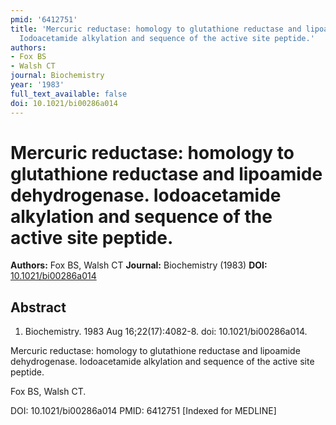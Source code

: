 ```yaml
---
pmid: '6412751'
title: 'Mercuric reductase: homology to glutathione reductase and lipoamide dehydrogenase.
  Iodoacetamide alkylation and sequence of the active site peptide.'
authors:
- Fox BS
- Walsh CT
journal: Biochemistry
year: '1983'
full_text_available: false
doi: 10.1021/bi00286a014
---
```


# Mercuric reductase: homology to glutathione reductase and lipoamide dehydrogenase. Iodoacetamide alkylation and sequence of the active site peptide.
**Authors:** Fox BS, Walsh CT
**Journal:** Biochemistry (1983)
**DOI:** [10.1021/bi00286a014](https://doi.org/10.1021/bi00286a014)

## Abstract

1. Biochemistry. 1983 Aug 16;22(17):4082-8. doi: 10.1021/bi00286a014.

Mercuric reductase: homology to glutathione reductase and lipoamide 
dehydrogenase. Iodoacetamide alkylation and sequence of the active site peptide.

Fox BS, Walsh CT.

DOI: 10.1021/bi00286a014
PMID: 6412751 [Indexed for MEDLINE]
